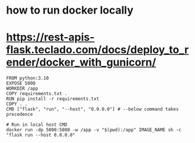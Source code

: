 # how to run docker locally

# https://rest-apis-flask.teclado.com/docs/deploy_to_render/docker_with_gunicorn/
```
FROM python:3.10
EXPOSE 5000
WORKDIR /app
COPY requirements.txt .
RUN pip install -r requirements.txt
COPY . .
CMD ["flask", "run", "--host", "0.0.0.0"] # --below command takes precedence

# Run in local host CMD
docker run -dp 5000:5000 -w /app -v "$(pwd):/app" IMAGE_NAME sh -c "flask run --host 0.0.0.0"
```